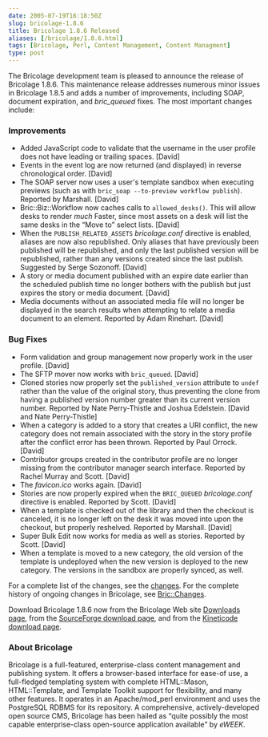 ```yaml
--- 
date: 2005-07-19T16:18:50Z
slug: bricolage-1.8.6
title: Bricolage 1.8.6 Released
aliases: [/bricolage/1.8.6.html]
tags: [Bricolage, Perl, Content Management, Content Managment]
type: post
---
```


<p>The Bricolage development team is pleased to announce the release of
Bricolage 1.8.6. This maintenance release addresses numerous minor issues in
Bricolage 1.8.5 and adds a number of improvements, including SOAP, document
expiration, and <em>bric_queued</em> fixes. The most important changes
include:</p>

<h3>Improvements</h3>

<ul>
<li>Added JavaScript code to validate that the username in the user profile does not have leading or trailing spaces.
[David]</li>

<li>Events in the event log are now returned (and displayed) in reverse
chronological order. [David]</li>

<li>The SOAP server now uses a user's template sandbox when executing previews
(such as with <code>bric_soap --to-preview workflow publish</code>). Reported
by Marshall. [David]</li>

<li>Bric::Biz::Workflow now caches calls to <code>allowed_desks()</code>. This
will allow desks to render <i>much</i> Faster, since most assets on a desk
will list the same desks in the <q>Move to</q> select lists. [David]</li>

<li>When the <code>PUBLISH_RELATED_ASSETS</code> <em>bricolage.conf</em>
directive is enabled, aliases are now also republished. Only aliases that have
previously been published will be republished, and only the last published
version will be republished, rather than any versions created since the last
publish. Suggested by Serge Sozonoff. [David]</li>

<li>A story or media document published with an expire date earlier than the
scheduled publish time no longer bothers with the publish but just expires the
story or media document. [David]</li>

<li>Media documents without an associated media file will no longer be
displayed in the search results when attempting to relate a media document to
an element. Reported by Adam Rinehart. [David]</li>
</ul>

<h3>Bug Fixes</h3>

<ul>
<li>Form validation and group management now properly work in the user
profile. [David]</li>

<li>The SFTP mover now works with <code>bric_queued</code>. [David]</li>

<li>Cloned stories now properly set the <code>published_version</code>
attribute to <code>undef</code> rather than the value of the original story,
thus preventing the clone from having a published version number greater than
its current version number. Reported by Nate Perry-Thistle and Joshua
Edelstein. [David and Nate Perry-Thistle]</li>

<li>When a category is added to a story that creates a URI conflict, the new
category does not remain associated with the story in the story profile after
the conflict error has been thrown. Reported by Paul Orrock. [David]</li>

<li>Contributor groups created in the contributor profile are no longer
missing from the contributor manager search interface. Reported by Rachel
Murray and Scott. [David]</li>

<li>The <em>favicon.ico</em> works again. [David]</li>

<li>Stories are now properly expired when
the <code>BRIC_QUEUED</code> <em>bricolage.conf</em> directive is enabled.
Reported by Scott. [David]</li>

<li>When a template is checked out of the library and then the checkout is
canceled, it is no longer left on the desk it was moved into upon the
checkout, but properly reshelved. Reported by Marshall. [David]</li>

<li>Super Bulk Edit now works for media as well as stories. Reported by Scott.
[David]</li>

<li>When a template is moved to a new category, the old version of the
template is undeployed when the new version is deployed to the new category.
The versions in the sandbox are properly synced, as well.</li>
</ul>

<p>For a complete list of the changes, see the <a
href="http://www.bricolage.cc/news/announce/changes/bricolage-1.8.6/">changes</a>.
For the complete history of ongoing changes in Bricolage, see <a
href="http://www.bricolage.cc/docs/api/current/Bric::Changes">Bric::Changes</a>.</p>

<p>Download Bricolage 1.8.6 now from the Bricolage Web site <a
href="http://www.bricolage.cc/downloads/">Downloads page</a>, from the <a
href="http://sourceforge.net/project/showfiles.php?group_id=34789">SourceForge
download page</a>, and from the <a
href="http://www.kineticode.com/bricolage/index2.html">Kineticode download
page</a>.</p>

<h3>About Bricolage</h3>

<p>Bricolage is a full-featured, enterprise-class content management and
publishing system. It offers a browser-based interface for ease-of use, a
full-fledged templating system with complete HTML::Mason, HTML::Template, and
Template Toolkit support for flexibility, and many other features. It operates
in an Apache/mod_perl environment and uses the PostgreSQL RDBMS for its
repository. A comprehensive, actively-developed open source CMS, Bricolage has
been hailed as <q>quite possibly the most capable enterprise-class open-source
application available</q> by <i>eWEEK</i>.</p>
